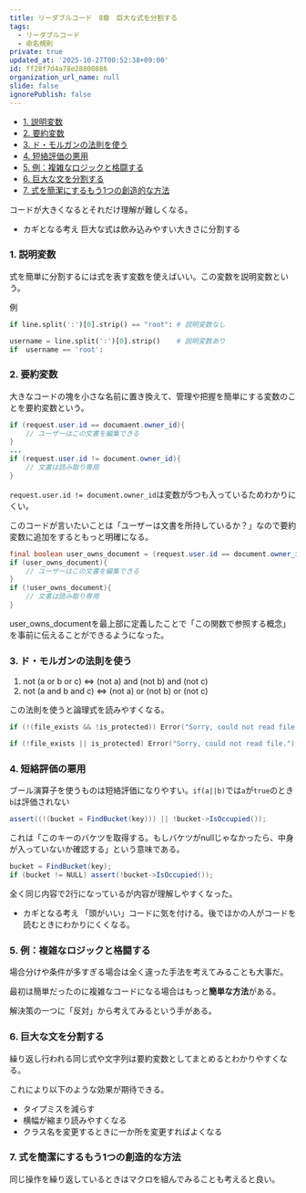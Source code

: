 ```yaml
---
title: リーダブルコード　8章　巨大な式を分割する
tags:
  - リーダブルコード
  - 命名規則
private: true
updated_at: '2025-10-27T00:52:38+09:00'
id: ff28f7d4a78e28800886
organization_url_name: null
slide: false
ignorePublish: false
---
```


- [1. 説明変数](#1-説明変数)
- [2. 要約変数](#2-要約変数)
- [3. ド・モルガンの法則を使う](#3-ドモルガンの法則を使う)
- [4. 短絡評価の悪用](#4-短絡評価の悪用)
- [5. 例：複雑なロジックと格闘する](#5-例複雑なロジックと格闘する)
- [6. 巨大な文を分割する](#6-巨大な文を分割する)
- [7. 式を簡潔にするもう1つの創造的な方法](#7-式を簡潔にするもう1つの創造的な方法)


コードが大きくなるとそれだけ理解が難しくなる。

* カギとなる考え
巨大な式は飲み込みやすい大きさに分割する

### 1. 説明変数

式を簡単に分割するには式を表す変数を使えばいい。この変数を説明変数という。

例
```python
if line.split(':')[0].strip() == "root": # 説明変数なし

username = line.split(':')[0].strip()    # 説明変数あり
if  username == 'root':
```

### 2. 要約変数

大きなコードの塊を小さな名前に置き換えて、管理や把握を簡単にする変数のことを要約変数という。

```java
if (request.user.id == documaent.owner_id){
    // ユーザーはこの文書を編集できる
}
...
if (request.user.id != document.owner_id){
    // 文書は読み取り専用
}
```
`request.user.id != document.owner_id`は変数が5つも入っているためわかりにくい。

このコードが言いたいことは「ユーザーは文書を所持しているか？」なので要約変数に追加をするともっと明確になる。

```java
final boolean user_owns_document = (request.user.id == document.owner_id)
if (user_owns_document){
    // ユーザーはこの文書を編集できる
}
if (!user_owns_document){
    // 文書は読み取り専用
}
```
user_owns_documentを最上部に定義したことで「この関数で参照する概念」を事前に伝えることができるようになった。

### 3. ド・モルガンの法則を使う

1. not (a or b or c)   <=> (not a) and (not b) and (not c)
2. not (a and b and c) <=> (not a) or  (not b) or  (not c)

この法則を使うと論理式を読みやすくなる。

```C++
if (!(file_exists && !is_protected)) Error("Sorry, could not read file.") // ド・モルガン適用前

if (!file_exists || is_protected) Error("Sorry, could not read file.")    // ド・モルガン適用後
```

### 4. 短絡評価の悪用

ブール演算子を使うものは短絡評価になりやすい。`if(a||b)`では`a`が`true`のとき`b`は評価されない

```C#
assert((!(bucket = FindBucket(key))) || !bucket->IsOccupied());
```
これは「このキーのバケツを取得する。もしバケツがnullじゃなかったら、中身が入っていないか確認する」という意味である。
```C#
bucket = FindBucket(key);
if (bucket != NULL) assert(!bucket->IsOccupied());
```
全く同じ内容で2行になっているが内容が理解しやすくなった。

* カギとなる考え
「頭がいい」コードに気を付ける。後でほかの人がコードを読むときにわかりにくくなる。

### 5. 例：複雑なロジックと格闘する

場合分けや条件が多すぎる場合は全く違った手法を考えてみることも大事だ。

最初は簡単だったのに複雑なコードになる場合はもっと**簡単な方法**がある。

解決策の一つに「反対」から考えてみるという手がある。

### 6. 巨大な文を分割する

繰り返し行われる同じ式や文字列は要約変数としてまとめるとわかりやすくなる。

これにより以下のような効果が期待できる。

* タイプミスを減らす
* 横幅が縮まり読みやすくなる
* クラス名を変更するときに一か所を変更すればよくなる
  
### 7. 式を簡潔にするもう1つの創造的な方法

同じ操作を繰り返しているときはマクロを組んでみることも考えると良い。
